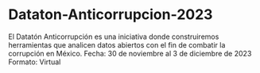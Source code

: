 # Dataton-Anticorrupcion-2023
El Datatón Anticorrupción es una iniciativa donde construiremos herramientas que analicen datos abiertos con el fin de combatir la corrupción en México. Fecha: 30 de noviembre al 3 de diciembre de 2023 Formato: Virtual
